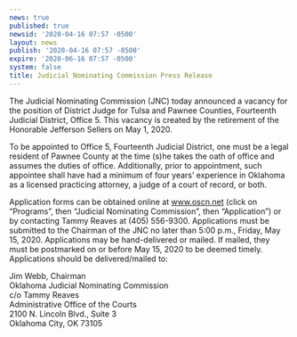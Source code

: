 ```yaml
---
news: true
published: true
newsid: '2020-04-16 07:57 -0500'
layout: news
publish: '2020-04-16 07:57 -0500'
expire: '2020-06-16 07:57 -0500'
system: false
title: Judicial Nominating Commission Press Release
---
```

The Judicial Nominating Commission (JNC) today announced a vacancy for the position of District Judge for Tulsa and Pawnee Counties, Fourteenth Judicial District, Office 5. This vacancy is created by the retirement of the Honorable Jefferson Sellers on May 1, 2020.  

To be appointed to Office 5, Fourteenth Judicial District, one must be a legal resident of Pawnee County at the time (s)he takes the oath of office and assumes the duties of office. Additionally, prior to appointment, such appointee shall have had a minimum of four years’ experience in Oklahoma as a licensed practicing attorney, a judge of a court of record, or both.  

Application forms can be obtained online at www.oscn.net (click on “Programs”, then “Judicial Nominating Commission”, then “Application”) or by contacting Tammy Reaves at (405) 556-9300. Applications must be submitted to the Chairman of the JNC no later than 5:00 p.m., Friday, May 15, 2020.  Applications may be hand-delivered or mailed.  If mailed, they must be postmarked on or before May 15, 2020 to be deemed timely.  Applications should be delivered/mailed to:  

Jim Webb, Chairman  
Oklahoma Judicial Nominating Commission  
c/o Tammy Reaves  
Administrative Office of the Courts  
2100 N. Lincoln Blvd., Suite 3  
Oklahoma City, OK 73105